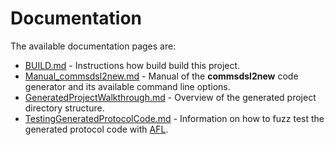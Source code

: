# Documentation
The available documentation pages are:

- [BUILD.md](BUILD.md) - Instructions how build build this project.
- [Manual_commsdsl2new.md](Manual_commsdsl2new.md) - Manual of the 
  **commsdsl2new** code generator and its available command line options.
- [GeneratedProjectWalkthrough.md](GeneratedProjectWalkthrough.md) - Overview of the generated project
  directory structure.
- [TestingGeneratedProtocolCode.md](TestingGeneratedProtocolCode.md) - Information on how to fuzz test 
  the generated protocol code with [AFL](http://lcamtuf.coredump.cx/afl/).
